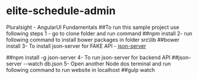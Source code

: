 # elite-schedule-admin
Pluralsight - AngularUI Fundamentals
##To run this sample project use following steps
1 - go to clone folder and run command 
##npm install
2- run following command to install bower packages in folder src\lib
##bower install
3- To install json-server for FAKE API - <a href="https://github.com/typicode/json-server" target="_blank">json-server</a>

##npm install -g json-server
4- To run json-server for backend API
##json-server --watch db.json
5- Open another Node dos terminal and run following command to run website in localhost
##gulp watch
